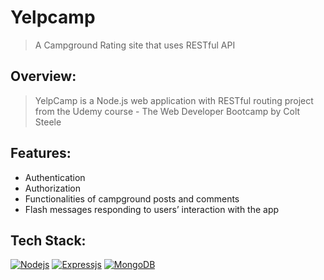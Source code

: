 # Yelpcamp
>A Campground Rating site that uses RESTful API
## Overview:
>YelpCamp is a Node.js web application with RESTful routing project from the Udemy  course - The Web Developer Bootcamp by Colt Steele
## Features:
- Authentication
- Authorization
-  Functionalities of campground posts and comments
-  Flash messages responding to users’ interaction with the app
## Tech Stack:

[![Nodejs](https://upload.wikimedia.org/wikipedia/commons/thumb/7/7e/Node.js_logo_2015.svg/320px-Node.js_logo_2015.svg.png "Node.js (click to open link)")](https://nodejs.org/en/about/)
[![Expressjs](https://upload.wikimedia.org/wikipedia/commons/6/64/Expressjs.png "Express.js (click to open link)")](http://expressjs.com/)
[![MongoDB](https://upload.wikimedia.org/wikipedia/en/4/45/MongoDB-Logo.svg "MongoDB (click to open link)")](https://www.mongodb.com/)